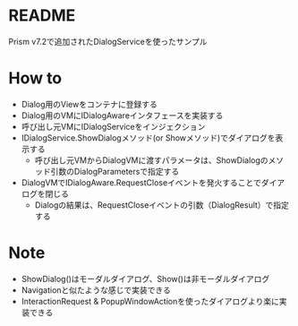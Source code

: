 # README

Prism v7.2で追加されたDialogServiceを使ったサンプル

# How to

- Dialog用のViewをコンテナに登録する
- Dialog用のVMにIDialogAwareインタフェースを実装する
- 呼び出し元VMにIDialogServiceをインジェクション
- IDialogService.ShowDialogメソッド(or Showメソッド)でダイアログを表示する
    - 呼び出し元VMからDialogVMに渡すパラメータは、ShowDialogのメソッド引数のDialogParametersで指定する
- DialogVMでIDialogAware.RequestCloseイベントを発火することでダイアログを閉じる
    - Dialogの結果は、RequestCloseイベントの引数（DialogResult）で指定する

# Note

- ShowDialog()はモーダルダイアログ、Show()は非モーダルダイアログ
- Navigationと似たような感じで実装できる
- InteractionRequest & PopupWindowActionを使ったダイアログより楽に実装できる
